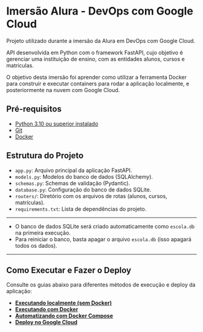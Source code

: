 # Imersão Alura - DevOps com Google Cloud

Projeto utilizado durante a imersão da Alura em DevOps com Google Cloud.

API desenvolvida em Python com o framework FastAPI, cujo objetivo é gerenciar uma instituição de ensino, com as entidades alunos, cursos e matrículas.

O objetivo desta imersão foi aprender como utilizar a ferramenta Docker para construir e executar containers para rodar a aplicação localmente, e posteriormente na nuvem com Google Cloud.

## Pré-requisitos

- [Python 3.10 ou superior instalado](https://www.python.org/downloads/)
- [Git](https://git-scm.com/downloads)
- [Docker](https://www.docker.com/get-started/)

## Estrutura do Projeto

- `app.py`: Arquivo principal da aplicação FastAPI.
- `models.py`: Modelos do banco de dados (SQLAlchemy).
- `schemas.py`: Schemas de validação (Pydantic).
- `database.py`: Configuração do banco de dados SQLite.
- `routers/`: Diretório com os arquivos de rotas (alunos, cursos, matrículas).
- `requirements.txt`: Lista de dependências do projeto.

---

- O banco de dados SQLite será criado automaticamente como `escola.db` na primeira execução.
- Para reiniciar o banco, basta apagar o arquivo `escola.db` (isso apagará todos os dados).

---

## Como Executar e Fazer o Deploy

Consulte os guias abaixo para diferentes métodos de execução e deploy da aplicação:

- **[Executando localmente (sem Docker)](./readme-no-docker.md)**
- **[Executando com Docker](./readme-docker.md)**
- **[Automatizando com Docker Compose](./readme-docker-compose.md)**
- **[Deploy no Google Cloud](./readme-googlecloud.md)**
